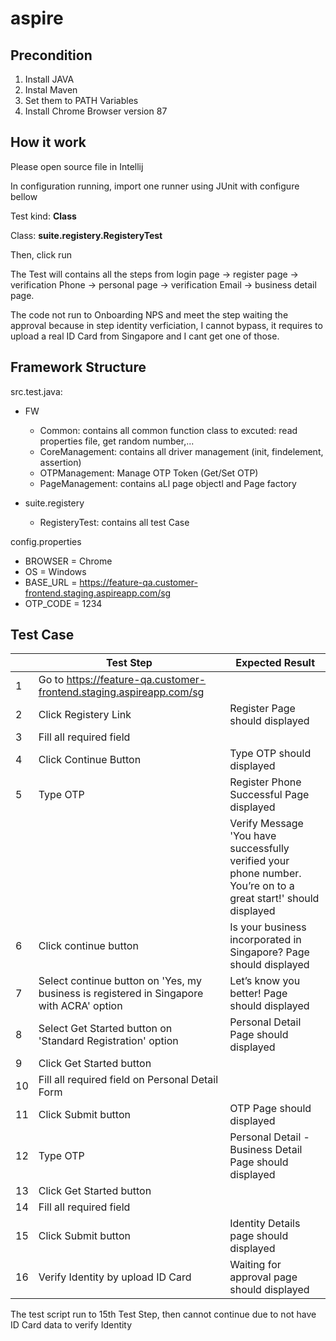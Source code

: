 # aspire

## Precondition
1. Install JAVA
2. Instal Maven
3. Set them to PATH Variables
4. Install Chrome Browser version 87

## How it work
Please open source file in Intellij

In configuration running, import one runner using JUnit with configure bellow

Test kind: **Class**

Class: **suite.registery.RegisteryTest**

Then, click run

The Test will contains all the steps from login page -> register page -> verification Phone -> personal page -> verification Email -> business detail page.

The code not run to Onboarding NPS and meet the step waiting the approval because in step identity verficiation, I cannot bypass, it requires to upload a real ID Card from Singapore and I cant get one of those.

## Framework Structure
src.test.java:

- FW
    - Common: contains all common function class to excuted: read properties file, get random number,...
    - CoreManagement:  contains all driver management (init, findelement, assertion)
    - OTPManagement: Manage OTP Token (Get/Set OTP)
    - PageManagement: contains aLl page objectl and Page factory

- suite.registery
    - RegisteryTest: contains all test Case

config.properties

- BROWSER = Chrome
- OS = Windows
- BASE_URL = https://feature-qa.customer-frontend.staging.aspireapp.com/sg
- OTP_CODE = 1234

## Test Case

| | Test Step | Expected Result |
| ------ | ------ | ------ |
| 1 | Go to https://feature-qa.customer-frontend.staging.aspireapp.com/sg | |
| 2 | Click Registery Link | Register Page should displayed |
| 3 | Fill all required field | |
| 4 | Click Continue Button | Type OTP should displayed |
| 5 | Type OTP | Register Phone Successful Page displayed |
|   | | Verify Message 'You have successfully verified your phone number. You’re on to a great start!' should displayed |
| 6 | Click continue button | Is your business incorporated in Singapore? Page should displayed |
| 7 | Select continue button on 'Yes, my business is registered in Singapore with ACRA' option | Let’s know you better! Page should displayed |
| 8 | Select Get Started button on 'Standard Registration' option | Personal Detail Page should displayed |
| 9 | Click Get Started button | |
| 10 | Fill all required field on Personal Detail Form | |
| 11 | Click Submit button | OTP Page should displayed |
| 12 | Type OTP | Personal Detail - Business Detail Page should displayed |
| 13 | Click Get Started button | |
| 14 | Fill all required field | | 
| 15 | Click Submit button | Identity Details page should displayed |
| 16 | Verify Identity by upload ID Card | Waiting for approval page should displayed |

The test script run to 15th Test Step, then cannot continue due to not have ID Card data to verify Identity
